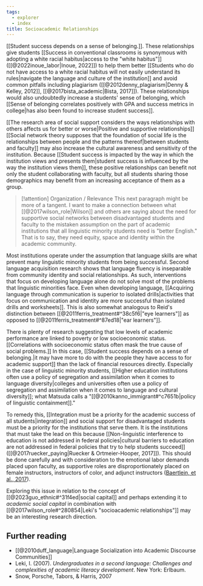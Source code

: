 ```yaml
---
tags:
  - explorer
  - index
title: Socioacademic Relationships
---
```

[[Student success depends on a sense of belonging.]]. These relationships give students [[Success in conventional classrooms is synonymous with adopting a white racial habitus|access to the "white habitus"]] ([[@2022inoue_labor|Inoue, 2022]]) to help them better [[Students who do not have access to a white racial habitus will not easily understand its rules|navigate the language and culture of the institution]] and avoid common pitfalls including plagiarism ([[@2012denny_plagiarism|Denny & Kelley, 2012]], [[@2017bista_academic|Bista, 2017]]). These relationships would also undoubtedly increase a students' sense of belonging, which [[Sense of belonging correlates positively with GPA and success metrics in college|has also been found to increase student success]].

[[The research area of social support considers the ways relationships with others affects us for better or worse|Positive and supportive relationships]] [[Social network theory supposes that the foundation of social life is the relationships between people and the patterns thereof|between students and faculty]] may also increase the cultural awareness and sensitivity of the institution. Because [[Student success is impacted by the way in which the institution views and presents them|student success is influenced by the way the institution views them]], these positive relationships can benefit not only the student collaborating with faculty, but all students sharing those demographics may benefit from an increasing acceptance of them as a group.

> [!attention] Organization / Relevance
> This next paragraph might be more of a tangent. I want to make a connection between what [[@2017wilson_role|Wilson]] and others are saying about the need for supportive social networks between disadvantaged students and faculty to the mistaken assumption on the part of academic institutions that all linguistic minority students need is "better English." That is to say, they need equity, space and identity within the academic community.

Most institutions operate under the assumption that language skills are what prevent many linguistic minority students from being successful. Second language acquisition research shows that language fluency is inseparable from community identity and social relationships. As such, interventions that focus on developing language alone do not solve most of the problems that linguistic minorities face. Even when developing language, [[Acquiring language through communication is superior to isolated drills|activities that focus on communication and identity are more successful than isolated drills and worksheets]]. This is also somewhat analogous to Reid's distinction between [[@2011ferris_treatment#^38c5f6|"eye learners"]] as opposed to [[@2011ferris_treatment#^87ed18|"ear learners"]].

There is plenty of research suggesting that low levels of academic performance are linked to poverty or low socioeconomic status. [[Correlations with socioeconomic status often mask the true cause of social problems.]] In this case, [[Student success depends on a sense of belonging.|it may have more to do with the people they have access to for academic support]] than the lack of financial resources directly. Especially in the case of linguistic minority students, [[Higher education institutions often use a policy of segregation and assimilation when it comes to language diversity|colleges and universities often use a policy of segregation and assimilation when it comes to language and cultural diversity]]; what Matsuda calls a "[[@2010kanno_immigrant#^c7651b|policy of linguistic containment]]."

To remedy this, [[Integration must be a priority for the academic success of all students|integration]] and social support for disadvantaged students must be a priority for the institutions that serve them. It is the institutions that must take the lead on this because [[Non-linguistic interference to education is not addressed in federal policies|cultural barriers to education are not addressed in federal policies that try to help students succeed]] ([[@2017ruecker_paying|Ruecker & Ortmeier-Hooper, 2017]]). This should be done carefully and with consideration to the emotional labor demands placed upon faculty, as supportive roles are disproportionately placed on female instructors, instructors of color, and adjunct instructors ([Baertlein, et al., 2017](https://docs.google.com/presentation/d/1DpM1sGxZV2MhBXdPVO-XZzaAzo1ct8dBWjVWaVv91wI/edit#slide=id.g276bbfd5d2_0_4)). 

Exploring this issue in relation to the concept of [[@2023guo_ethnic#^31f4ed|social capital]] and perhaps extending it to *academic social capital* in combination with [[@2017wilson_role#^280854|Leki's "socioacademic relationships"]] may be an interesting research direction.

## Further reading
- [[@2010duff_language|Language Socialization into Academic Discourse Communities]]
- Leki, I. (2007). *Undergraduates in a second language: Challenges and complexities of academic literacy development*. New York: Erlbaum.
- Snow, Porsche, Tabors, & Harris, 2007
